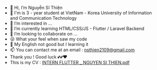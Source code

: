 - 👋 Hi, I’m Nguyễn Sĩ Thiện
- 👨‍ I'm is 3 - year student at VietNam - Korea University of Information and Communication Technology
- 👀 I’m interested in ...
- 🌱 I’m currently learning HTML/CSS/JS - Flutter / Laravel Backend
- 💞️ I’m looking to collaborate on ...
- 😜 What your feel when saw my code 
- 🤞 My English not good but I learning it 
- 📫 You can contact me at an email : nsthien2109@gmail.com
- Thank you ! Good luck 💕💕❤
- This is my CV :
[INTERN FLUTTER _ NGUYEN SI THIEN.pdf](https://github.com/nsthien2109/nsthien2109/files/8009492/INTERN.FLUTTER._.NGUYEN.SI.THIEN.pdf)
